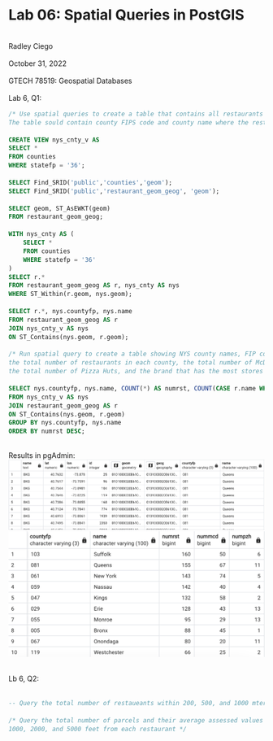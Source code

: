 # Lab 06: Spatial Queries in PostGIS
<br> Radley Ciego </br>
<br> October 31, 2022 </br>
<br> GTECH 78519: Geospatial Databases </br>
<br> Lab 6, Q1: </br>

``` sql
/* Use spatial queries to create a table that contains all restaurants in New York. 
The table sould contain county FIPS code and county name where the restaurant is located */

CREATE VIEW nys_cnty_v AS
SELECT *
FROM counties
WHERE statefp = '36';

SELECT Find_SRID('public','counties','geom');
SELECT Find_SRID('public','restaurant_geom_geog', 'geom');

SELECT geom, ST_AsEWKT(geom)
FROM restaurant_geom_geog;

WITH nys_cnty AS (
    SELECT *
    FROM counties
    WHERE statefp = '36'
)
SELECT r.*
FROM restaurant_geom_geog AS r, nys_cnty AS nys
WHERE ST_Within(r.geom, nys.geom);

SELECT r.*, nys.countyfp, nys.name
FROM restaurant_geom_geog AS r
JOIN nys_cnty_v AS nys
ON ST_Contains(nys.geom, r.geom);

/* Run spatial query to create a table showing NYS county names, FIP codes, 
the total number of restaurants in each county, the total number of McDonalds,
the total number of Pizza Huts, and the brand that has the most stores in each county */

SELECT nys.countyfp, nys.name, COUNT(*) AS numrst, COUNT(CASE r.name WHEN 'MCD' THEN 1 ELSE NULL END) AS nummcd, COUNT(CASE r.name WHEN 'PZH' THEN 1 ELSE NULL END) AS numpzh
FROM nys_cnty_v AS nys
JOIN restaurant_geom_geog AS r
ON ST_Contains(nys.geom, r.geom)
GROUP BY nys.countyfp, nys.name
ORDER BY numrst DESC;
```

<br> Results in pgAdmin: </br>
![L6, Q1 results](/img/l6q1.png)
![L6, Q1 results](/img/l6q1.1.png)

<br> Lb 6, Q2: </br>

``` sql

-- Query the total number of restaueants within 200, 500, and 1000 mters from each McDonald's restaurant

/* Query the total number of parcels and their average assessed values in the MapPLUTO dataset within
1000, 2000, and 5000 feet from each restaurant */
```